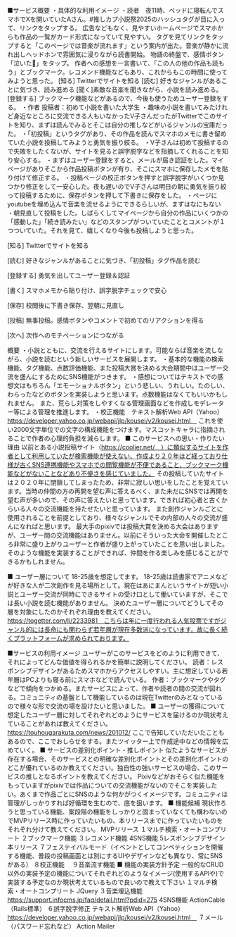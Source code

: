 ■サービス概要
・具体的な利用イメージ
・読者　夜11時、ベッドに寝転んでスマホでXを開いていたAさん。#推しカプ小説祭2025のハッシュタグが目に入って、リンクをタップする。
広告などもなく、見やすいホームページでスマホからも作品の一覧がカード形式になっていて見やすい。
タグを見てリンクをタップすると「このページでは音楽が流れます」という案内が出た。音楽が静かに流れ出しヘッドホンで雰囲気に浸りながら読書開始。
物語の終盤で、感情ボタン「泣いた🥲」をタップ。
作者への感想を一言書いて、「この人の他の作品も読もう」とブックマーク。レコメンド機能などもあり、これからもこの時間に使ってみようと思った。
[知る] Twitterでサイトを知る
[読む] 好きなジャンルがあることに気づき、読み進める
[聞く]素敵な音楽を聞きながら、小説を読み進める。
[登録する] ブックマーク機能などがあるので、今後も使うためユーザー登録をする。
・作者
投稿者：初めて小説を書いた大学生
・趣味の小説を書いてみたけれど身近なところに交流できる人もいなかったV子さんだったがTwitterでこのサイトを知り、まずは読んでみるとそこは自分の推しなどがいるジャンルの宝庫だった。
・「初投稿」というタグがあり、その作品を読んでスマホのメモに書き留めていた小説を投稿してみようと勇気を振り絞る。
・V子さんは初めて投稿するので失敗をしたくないが、サイトを見ると誤字脱字などを指摘してくれることを知り安心する。
・まずはユーザー登録をすると、メールが届き認証をした。マイページがありそこから作品投稿ボタンが有り、そこにスマホに保存したメモを貼り付けて修正する。
・投稿ページの校正ボタンを押すと誤字脱字がいくつか見つかり修正をして一安心した。夜も遅いのでV子さんは明日の朝に勇気を振り絞って投稿するために、保存ボタンを押して下書きに保存をした。
・ページにyoutubeを埋め込んで音楽を流せるようにできるらしいが、まずはなにもない
・朝見直して投稿をした。しばらくしてマイページから自分の作品にいくつかの「感動した」「続き読みたい」などのスタンプがついていたこととコメントが１つついていた。それを見て、嬉しくなり今後も投稿しようと思った。

[知る] Twitterでサイトを知る

[読む] 好きなジャンルがあることに気づき、「初投稿」タグ作品を読む

[登録する] 勇気を出してユーザー登録＆認証

[書く] スマホメモから貼り付け、誤字脱字チェックで安心

[保存] 校閲後に下書き保存、翌朝に見直し

[投稿] 無事投稿。感情ボタンやコメントで初めてのリアクションを得る

[次へ] 次作へのモチベーションにつながる




概要
・小説とともに、交流を行えるサイトにします。可能ならば音楽を流しながら、小説を読むという新しいサービスを展開します。
・基本的な機能の検索機能、タグ機能、点数評価機能、また投稿大賞を決める大会期間中はユーザー交流を盛んにするためにSNS機能がつきます。
・感想についてはテキストでの感想文はもちろん「エモーショナルボタン」という悲しい、うれしい。たのしい、わらったなどのボタンを実装しようと思います。点数機能はなくてもいいかもしれません。
また、荒らし対策をしやすくなる管理画面などを作成しモデレーター等による管理を推進します。
・校正機能　テキスト解析Web API（Yahoo）
https://developer.yahoo.co.jp/webapi/jlp/kousei/v2/kousei.html　
これを使い2000文字単位での文字の構成機能をつけます。マスコットキャラに指摘されることで作者の心理的負担を減らします。
■ このサービスへの思い・作りたい理由
以前とある小説投稿サイト（https://coolier.net/　）に類似するサイトを作者として利用していたが検索機能が使えない、作成より２０年ほど経っており仕様が古くSNS連携機能やスマホでの閲覧機能が不便であること、ブックマーク機能などがないことなどあり不便さを感じていました。
その投稿していたサイトは２０２０年に閉鎖してしまったため、非常に寂しい思いをしたことを覚えています。当時の仲間の方の再開を望む声に答えるべく、また未だにSNSでは再開を望む声が多いので、その声に答えたいと思っています。できれば初心者と古くからいる人々の交流機能を持たせたいと思っています。
また創作ジャンルごとに使用されることを前提としており、様々なジャンルでその内部の人々の交流が盛んになればと思います。
最大手のpixivでは投稿大賞を決める大会はありますが、ユーザー間の交流機能はありません。以前にそういった大会を開催したところ非常に盛り上がりユーザーと作者が盛り上がっていたことを思い出しました。そのような機能を実装することができれば、仲間を作る楽しみを感じることができるかもしれません。

■ ユーザー層について
18-25歳を想定してます。
18-25歳は読書家でアニメなどが好きな人が二次創作を見る場所として。現在はあにまんというサイトが短い小説とユーザー交流が同時にできるサイトの受け口として働いていますが、そこでは長い小説を読む機能がありません。
決めたユーザー層についてどうしてその層を対象にしたのかそれぞれ理由を教えてください。
　https://togetter.com/li/2233981　こちらは年に一度行われる人気投票ですがジャンル的には長命にも関わらず若年層が現在多数派になっています。故に長く続くプラットフォームが求められております。

■サービスの利用イメージ
ユーザーがこのサービスをどのように利用できて、それによってどんな価値を得られるかを簡単に説明してください。
読者：レスポンシブデザインがあるためスマホからアクセスしやすい。主に想定している若年層はPCよりも寝る前にスマホなどで読んでいる。
作者：ブックマークやタグなどで傾向をつかめる。またサービスによって、作者や読者の間の交流が図れる。コミュニティの基盤として機能しているのは現在Twitterのみとなっているので様々な形で交流の場を設けたいと思いました。
■ ユーザーの獲得について
想定したユーザー層に対してそれぞれどのようにサービスを届けるのか現状考えていることがあれば教えてください。
https://touhougarakuta.com/news/201012/ ここで告知していただいたこともあるので、ここでおしらせをする。またツイッター上で作成途中などの情報を広めていく。
■ サービスの差別化ポイント・推しポイント
似たようなサービスが存在する場合、そのサービスとの明確な差別化ポイントとその差別化ポイントのどこが優れているのか教えてください。独自性の強いサービスの場合、このサービスの推しとなるポイントを教えてください。
Pixivなどがおそらく似た機能をもっていますがpixivでは作品についての交流機能がないのでそこを実装したい。あくまで作品ごとにSNSのような何かがつくイメージです。コミュニティは管理がしっかりすれば好循環を生むので、底を狙います。
■ 機能候補
現状作ろうと思っている機能、案段階の機能をしっかりと固まっていなくても構わないのでMVPリリース時に作っていたいもの、本リリースまでに作っていたいものをそれぞれ分けて教えてください。
MVPリリース
１マルチ検索・オートコンプリート
２ブックマーク機能
３レコメンド機能
4SNS機能
5レスポンシブデザイン
本リリース
７フェステイバルモード（イベントとしてコンペティションを開催する機能、普段の投稿画面とは別にするUIやデザインなども異なり、常にSNSがある）
８校正機能　
９音楽流す機能
■ 機能の実装方針予定
一般的なCRUD以外の実装予定の機能についてそれぞれどのようなイメージ(使用するAPIや)で実装する予定なのか現状考えているもので良いので教えて下さい
１マルチ検索・オートコンプリート
JQuery
３音楽埋込機能
https://support.infocms.jp/faq/detail.html?pdid=275
4SNS機能
ActionCable（Rails標準）
６誤字脱字修正
テキスト解析Web API（Yahoo）
https://developer.yahoo.co.jp/webapi/jlp/kousei/v2/kousei.html　
７メール（パスワード忘れなど）
Action Mailer 

